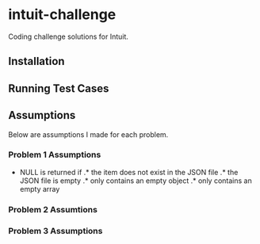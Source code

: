 # intuit-challenge
Coding challenge solutions for Intuit.

## Installation

## Running Test Cases

## Assumptions
Below are assumptions I made for each problem.

### Problem 1 Assumptions
* NULL is returned if 
.* the item does not exist in the JSON file
.* the JSON file is empty
.* only contains an empty object
.* only contains an empty array

### Problem 2 Assumtions

### Problem 3 Assumptions


